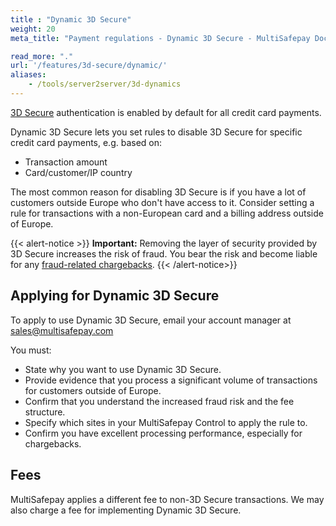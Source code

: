 ```yaml
---
title : "Dynamic 3D Secure"
weight: 20
meta_title: "Payment regulations - Dynamic 3D Secure - MultiSafepay Docs"

read_more: "."
url: '/features/3d-secure/dynamic/'
aliases:
    - /tools/server2server/3d-dynamics
---
```


[3D Secure](/features/3d-secure/about/) authentication is enabled by default for all credit card payments. 

Dynamic 3D Secure lets you set rules to disable 3D Secure for specific credit card payments, e.g. based on:

- Transaction amount
- Card/customer/IP country

The most common reason for disabling 3D Secure is if you have a lot of customers outside Europe who don't have access to it. Consider setting a rule for transactions with a non-European card and a billing address outside of Europe.

{{< alert-notice >}} **Important:** Removing the layer of security provided by 3D Secure increases the risk of fraud. You bear the risk and become liable for any [fraud-related chargebacks](/payments/chargebacks/). {{< /alert-notice>}}

## Applying for Dynamic 3D Secure
To apply to use Dynamic 3D Secure, email your account manager at <sales@multisafepay.com>

You must:

- State why you want to use Dynamic 3D Secure.
- Provide evidence that you process a significant volume of transactions for customers outside of Europe.
- Confirm that you understand the increased fraud risk and the fee structure.
- Specify which sites in your MultiSafepay Control to apply the rule to.
- Confirm you have excellent processing performance, especially for chargebacks.

## Fees
MultiSafepay applies a different fee to non-3D Secure transactions. We may also charge a fee for implementing Dynamic 3D Secure. 